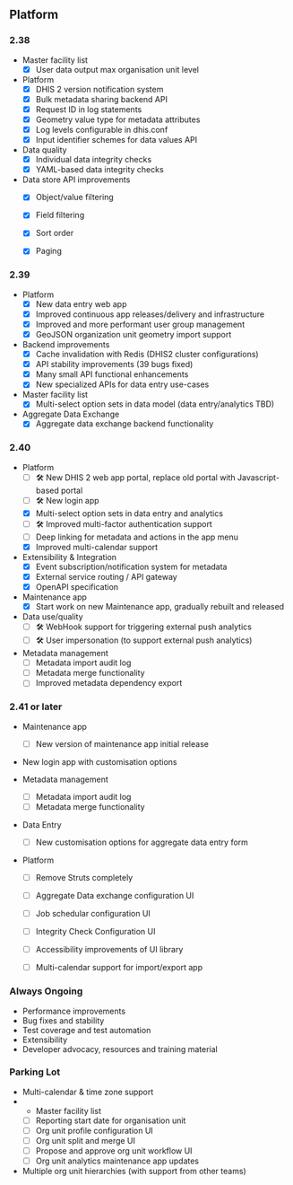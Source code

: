 ## Platform

### 2.38

- Master facility list
    -  [x] User data output max organisation unit level

- Platform
    -  [x] DHIS 2 version notification system
    -  [x] Bulk metadata sharing backend API
    -  [x] Request ID in log statements
    -  [x] Geometry value type for metadata attributes
    -  [x] Log levels configurable in dhis.conf
    -  [x] Input identifier schemes for data values API

- Data quality
    -  [x] Individual data integrity checks
    -  [x] YAML-based data integrity checks

- Data store API improvements
    -  [x] Object/value filtering
    -  [x] Field filtering
    -  [x] Sort order
    -  [x] Paging


### 2.39

- Platform
    - [x] New data entry web app
    - [x] Improved continuous app releases/delivery and infrastructure
    - [x] Improved and more performant user group management
    - [x] GeoJSON organization unit geometry import support

- Backend improvements
    - [x] Cache invalidation with Redis (DHIS2 cluster configurations)
    - [x] API stability improvements (39 bugs fixed)
    - [x] Many small API functional enhancements
    - [x] New specialized APIs for data entry use-cases

- Master facility list
    - [x] Multi-select option sets in data model (data entry/analytics TBD)

- Aggregate Data Exchange
    - [x] Aggregate data exchange backend functionality

### 2.40

-   Platform
    -   [ ] 🛠️ New DHIS 2 web app portal, replace old portal with Javascript-based portal
    -   [ ] 🛠️ New login app
    -   [x] Multi-select option sets in data entry and analytics
    -   [ ] 🛠️ Improved multi-factor authentication support
    -   [ ] Deep linking for metadata and actions in the app menu
    -   [x] Improved multi-calendar support

-   Extensibility & Integration
    -   [x] Event subscription/notification system for metadata
    -   [x] External service routing / API gateway
    -   [x] OpenAPI specification

-   Maintenance app
    -   [x] Start work on new Maintenance app, gradually rebuilt and released

-   Data use/quality
    -   [ ] 🛠️ WebHook support for triggering external push analytics
    -   [ ] 🛠️ User impersonation (to support external push analytics)

-   Metadata management
    -   [ ] Metadata import audit log
    -   [ ] Metadata merge functionality
    -   [ ] Improved metadata dependency export

### 2.41 or later
-   Maintenance app
    -  [ ] New version of maintenance app initial release
    
-   New login app with customisation options

-   Metadata management
    -   [ ] Metadata import audit log
    -   [ ] Metadata merge functionality
 
- Data Entry
   -   [ ] New customisation options for aggregate data entry form

- Platform
    -   [ ] Remove Struts completely 
    -   [ ] Aggregate Data exchange configuration UI
    -   [ ] Job schedular configuration UI
    -   [ ] Integrity Check Configuration UI
    -   [ ] Accessibility improvements of UI library
    -   [ ] Multi-calendar support for import/export app


### Always Ongoing

- Performance improvements
- Bug fixes and stability
- Test coverage and test automation
- Extensibility
- Developer advocacy, resources and training material

### Parking Lot

-   Multi-calendar & time zone support
-   - Master facility list
    -   [ ] Reporting start date for organisation unit
    -   [ ] Org unit profile configuration UI
    -   [ ] Org unit split and merge UI
    -   [ ] Propose and approve org unit workflow UI
    -   [ ] Org unit analytics maintenance app updates
-   Multiple org unit hierarchies (with support from other teams)
